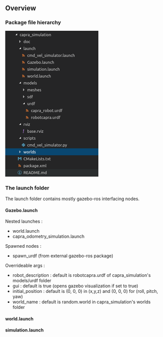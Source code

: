 ## Overview

### Package file hierarchy

![Alt text](package_hierarchy.png "Package File Hierarchy")

### The launch folder

The launch folder contains mostly gazebo-ros interfacing nodes.

#### Gazebo.launch

Nested launches : 
- world.launch
- capra_odometry_simulation.launch

Spawned nodes :
- spawn_urdf (from external gazebo-ros package)

Overrideable args :
- robot_description : default is robotcapra.urdf of capra_simulation's models/urdf folder
- gui : default is true (opens gazebo visualization if set to true)
- initial_position : default is (0, 0, 0) in (x,y,z) and (0, 0, 0) for (roll, pitch, yaw)
- world_name : default is random.world in capra_simulation's worlds folder

#### world.launch



#### simulation.launch

